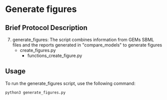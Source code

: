 # Generate figures

## Brief Protocol Description 

7. generate_figures: The script combines information from GEMs SBML files and the reports generated in "compare_models" to generate figures
	- create_figures.py
	  - functions_create_figure.py
	  
## Usage

To run the generate_figures script, use the following command:

```
python3 generate_figures.py
```
